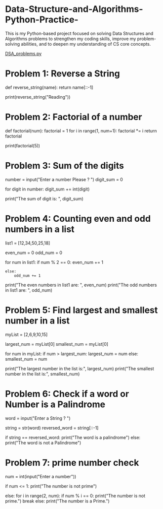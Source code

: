 # Data-Structure-and-Algorithms-Python-Practice-
This is my Python-based project focused on solving Data Structures and Algorithms problems to strengthen my coding skills, improve my problem-solving abilities, and to deepen my understanding of CS core concepts.

[DSA_problems.py](https://github.com/user-attachments/files/22322975/DSA_problems.py)

# Problem 1: Reverse a String
def reverse_string(name):
    return name[::-1]

print(reverse_string("Reading"))


# Problem 2: Factorial of a number
def factorial(num):
   factorial = 1
   for i in range(1, num+1):
       factorial *= i
   return factorial

print(factorial(5))


# Problem 3: Sum of the digits

number = input("Enter a number Please ? ")
digit_sum = 0

for digit in number:
    digit_sum += int(digit)

print("The sum of digit is: ", digit_sum)


# Problem 4: Counting even and odd numbers in a list

list1 = [12,34,50,25,18]

even_num = 0
odd_num = 0

for num in list1:
    if num % 2 == 0:
        even_num += 1

    else:
        odd_num += 1

print("The even numbers in list1 are: ", even_num)
print("The odd numbers in list1 are: ", odd_num)


# Problem 5: Find largest and smallest number in a list

myList = [2,6,9,10,15]

largest_num = myList[0]
smallest_num = myList[0]

for num in myList:
    if num > largest_num:
        largest_num = num
    else:
        smallest_num = num

print("The largest number in the list is:", largest_num)
print("The smallest number in the list is:", smallest_num)


# Problem 6: Check if a word or Number is a Palindrome

word = input("Enter a String ? ")

string = str(word)
reversed_word = string[::-1]

if string == reversed_word:
    print("The word is a palindrome")
else:
    print("The word is not a Palindrome")


# Problem 7: prime number check 

num = int(input("Enter a number"))

if num <= 1:
    print("The number is not prime")

else:
    for i in range(2, num):
        if num % i == 0:
            print("The number is not prime.")
            break
    else:
        print("The number is a Prime.")

